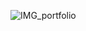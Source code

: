 ![IMG_portfolio](https://user-images.githubusercontent.com/14986974/146060919-27ffbd2e-799f-49a2-b0f4-8d3b8e607388.JPG)
